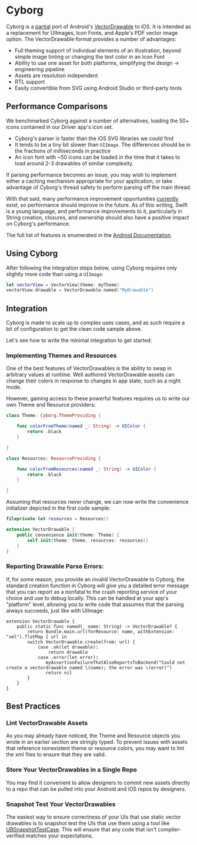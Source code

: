 # Cyborg

Cyborg is a [partial](https://github.com/uber/cyborg/issues?q=is%3Aissue+is%3Aopen+label%3A%22Spec+Compliance%22) port of Android's [VectorDrawable](https://medium.com/androiddevelopers/understanding-androids-vector-image-format-vectordrawable-ab09e41d5c68) to iOS.
It is intended as a replacement for UIImages, Icon Fonts, and Apple's PDF vector image option. The VectorDrawable format provides a number of advantages:

- Full theming support of individual elements of an illustration, beyond simple image tinting or changing the text color in an Icon Font
- Ability to use one asset for both platforms, simplifying the design -> engineering pipeline
- Assets are resolution independent
- RTL support
- Easily convertible from SVG using Android Studio or third-party tools

## Performance Comparisons

We benchmarked Cyborg against a number of alternatives, loading the 50+ icons contained in our Driver app's icon set.

- Cyborg's parser is faster than the iOS SVG libraries we could find
- It tends to be a tiny bit slower than `UIImage`. The differences should be in the fractions of milliseconds in practice
- An icon font with ~50 icons can be loaded in the time that it takes to load around 2-3 drawables of similar complexity.

If parsing performance becomes an issue, you may wish to implement either a caching mechanism appropriate for your application, or take advantage of Cyborg's thread safety to perform parsing off the main thread.

With that said, many performance improvement opportunities [currently](https://github.com/uber/cyborg/issues?q=is%3Aissue+is%3Aopen+label%3APerformance) exist, so performance should improve in the future.
As of this writing, Swift is a young language, and performance improvements to it, particularly in String creation, closures, and ownership should also have a positive impact on Cyborg's performance.

The full list of features is enumerated in the [Android Documentation](https://developer.android.com/reference/android/graphics/drawable/VectorDrawable).

## Using Cyborg

After following the integration steps below, using Cyborg requires only slightly more code than using a `UIImage`:

```swift
let vectorView = VectorView(theme: myTheme)
vectorView.drawable = VectorDrawable.named("MyDrawable")
```

## Integration

Cyborg is made to scale up to complex uses cases, and as such require a bit of configuration to get the clean code sample above.

Let's see how to write the minimal integration to get started:

### Implementing Themes and Resources

One of the best features of VectorDrawables is the ability to swap in arbitrary values at runtime. Well authored VectorDrawable assets can change their colors in response to changes in app state, such as a night mode.

However, gaining access to these powerful features requires us to write our own Theme and Resource providers:

```swift
class Theme: Cyborg.ThemeProviding {

    func colorFromTheme(named _: String) -> UIColor {
        return .black
    }

}

class Resources: ResourceProviding {

    func colorFromResources(named _: String) -> UIColor {
        return .black
    }

}

```

Assuming that resources never change, we can now write the convenience initializer depicted in the first code sample:

```swift
fileprivate let resources = Resources()

extension VectorDrawable {
    public convenience init(theme: Theme) {
        self.init(theme: theme, resources: resources()
    }
}

```

### Reporting Drawable Parse Errors:

If, for some reason, you provide an invalid VectorDrawable to Cyborg, the standard creation function in Cyborg will give you a detailed error message that you can report
as a nonfatal to the crash reporting service of your choice and use to debug locally. This can be handled at your app's "platform" level, allowing you to write code that assumes that
the parsing always succeeds, just like with UIImage:

```swuft
extension VectorDrawable {
    public static func named(_ name: String) -> VectorDrawable? {
        return Bundle.main.url(forResource: name, withExtension: "xml").flatMap { url in
        switch VectorDrawable.create(from: url) {
            case .ok(let drawable):
                return drawable
            case .error(let error):
               myAssertionFailureThatAlsoReportsToBackend("Could not create a vectordrawable named \(name); the error was \(error)")
               return nil
        }
    }
}
```

## Best Practices

### Lint VectorDrawable Assets

As you may already have noticed, the Theme and Resource objects you wrote in an earlier section are stringly typed. To prevent issues with assets that reference nonexistent theme or resource colors,
you may want to lint the xml files to ensure that they are valid.

### Store Your VectorDrawables in a Single Repo

You may find it convenient to allow designers to commit new assets directly to a repo that can be pulled into your Android and iOS repos by designers.

### Snapshot Test Your VectorDrawables

The easiest way to ensure correctness of your UIs that use static vector drawables is to snapshot test the UIs that use them using a tool like [UBSnapshotTestCase](https://github.com/uber/ios-snapshot-test-case).
This will ensure that any code that isn't compiler-verified matches your expectations.
